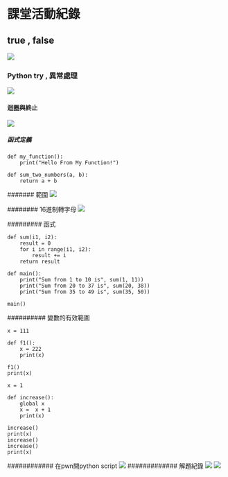# 課堂活動紀錄

## true , false
![](註解%202021-04-25%20141921.png)

### Python try  , 異常處理
![](https://github.com/hank710535/python20210425/blob/main/%E8%A8%BB%E8%A7%A3%202021-04-25%20141921try.png?raw=true)

#### 迴圈與終止
![](https://github.com/hank710535/python20210425/blob/main/%E8%A8%BB%E8%A7%A3%202021-04-25%20141921while.png?raw=true)

##### 函式定義
```
def my_function():
    print("Hello From My Function!")

def sum_two_numbers(a, b):
    return a + b
```
#######  範圍
![](https://github.com/hank710535/HappyPythonDay/blob/main/%E8%A8%BB%E8%A7%A3%202021-04-25%20141921range.png?raw=true)

########   16進制轉字母
![](https://github.com/hank710535/HappyPythonDay/blob/main/%E8%A8%BB%E8%A7%A3%202021-04-25%20141921%E9%80%B2%E5%88%B6.png?raw=true)

######### 函式
```
def sum(i1, i2):
    result = 0
    for i in range(i1, i2):
        result += i
    return result

def main():
    print("Sum from 1 to 10 is", sum(1, 11)) 
    print("Sum from 20 to 37 is", sum(20, 38))
    print("Sum from 35 to 49 is", sum(35, 50))

main()
```
########## 變數的有效範圍
```
x = 111

def f1():
    x = 222
    print(x) 

f1()
print(x)

x = 1

def increase():
    global x
    x =  x + 1
    print(x) 

increase()
print(x)
increase()
increase()
print(x)
```
############ 在pwn開python script
![](https://github.com/hank710535/HappyPythonDay/blob/main/%E8%A8%BB%E8%A7%A3%202021-04-25%20141921%E9%96%8Bscript2.png?raw=true)
############# 解題紀錄
![](https://github.com/hank710535/HappyPythonDay/blob/main/%E8%A8%BB%E8%A7%A3%202021-04-25%20141921score.png?raw=true)
![](https://github.com/hank710535/HappyPythonDay/blob/main/%E8%A8%BB%E8%A7%A3%202021-04-25%20141921score2.png?raw=true)


